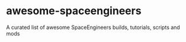 # awesome-spaceengineers
A curated list of awesome SpaceEngineers builds, tutorials, scripts and mods
